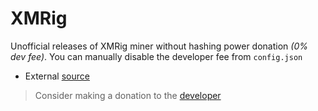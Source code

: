 # XMRig

Unofficial releases of XMRig miner without hashing power donation *(0% dev fee)*. You can manually disable the developer fee from `config.json`

- External [source](https://github.com/xmrig/xmrig)

> Consider making a donation to the [developer](https://github.com/xmrig/xmrig#donations)
